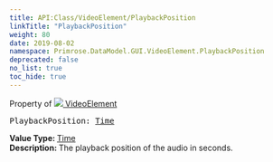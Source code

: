 ```yaml
---
title: API:Class/VideoElement/PlaybackPosition
linkTitle: "PlaybackPosition"
weight: 80
date: 2019-08-02
namespace: Primrose.DataModel.GUI.VideoElement.PlaybackPosition
deprecated: false
no_list: true
toc_hide: true
---
```

Property of <a href="/docs/api-reference/Class/VideoElement"><img src="/icons/silk/frame.png"/>&nbsp;VideoElement</a>
<pre class="method-declaration">
PlaybackPosition: <a class="type" href="/docs/api-reference/DataType/Time">Time</a></pre>
<b>Value Type: </b>
<a class="type" href="/docs/api-reference/DataType/Time">Time</a>
<br/>
<b>Description: </b>
The playback position of the audio in seconds.


